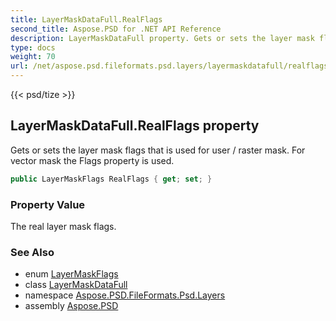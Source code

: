 ```yaml
---
title: LayerMaskDataFull.RealFlags
second_title: Aspose.PSD for .NET API Reference
description: LayerMaskDataFull property. Gets or sets the layer mask flags that is used for user / raster mask. For vector mask the Flags property is used
type: docs
weight: 70
url: /net/aspose.psd.fileformats.psd.layers/layermaskdatafull/realflags/
---
```

{{< psd/tize >}}
## LayerMaskDataFull.RealFlags property

Gets or sets the layer mask flags that is used for user / raster mask. For vector mask the Flags property is used.

```csharp
public LayerMaskFlags RealFlags { get; set; }
```

### Property Value

The real layer mask flags.

### See Also

* enum [LayerMaskFlags](../../layermaskflags/)
* class [LayerMaskDataFull](../)
* namespace [Aspose.PSD.FileFormats.Psd.Layers](../../layermaskdatafull/)
* assembly [Aspose.PSD](../../../)


